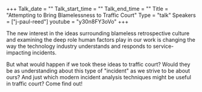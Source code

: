 +++
Talk_date = ""
Talk_start_time = ""
Talk_end_time = ""
Title = "Attempting to Bring Blamelessness to Traffic Court"
Type = "talk"
Speakers = ["j-paul-reed"]
youtube = "y30n8FY3oVo"
+++

The new interest in the ideas surrounding blameless retrospective culture and examining the deep role human factors play in our work is changing the way the technology industry understands and responds to service-impacting incidents.

But what would happen if we took these ideas to traffic court? Would they be as understanding about this type of "incident" as we strive to be about ours? And just which modern incident analysis techniques might be useful in traffic court? Come find out!
